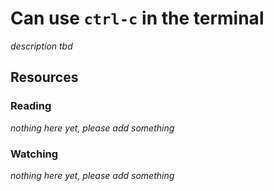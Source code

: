 # Can use `ctrl-c` in the terminal

_description tbd_

## Resources

### Reading

_nothing here yet, please add something_

### Watching

_nothing here yet, please add something_
